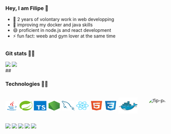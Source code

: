 ### Hey, I am Filipe 👋



- 🔭 2 years of volontary work in web developping
- 🌱 improving my docker and java skills
- 😄 proficient in node.js and react development 
- ⚡ fun fact: weeb and gym lover at the same time

 ##
 
  ### Git stats 🧑‍💻
<div>
  <img height="196em" src="https://github-readme-stats.vercel.app/api?username=fipdev2&show_icons=true&theme=radical">
  <img height="196em" src="https://github-readme-stats.vercel.app/api/top-langs/?username=anuraghazra&theme=radical&layout=compact">
</div>
  ##

 ### Technologies 🧑‍💻
<div style="display: inline_block"><br>
  <img align="center" alt="fip-Js" height="30" width="40" src="https://raw.githubusercontent.com/devicons/devicon/master/icons/java/java-original.svg">
  <img align="center" alt="fip-Js" height="30" width="40" src="https://raw.githubusercontent.com/devicons/devicon/master/icons/spring/spring-original.svg">
  <img align="center" alt="fip-Ts" height="30" width="40" src="https://raw.githubusercontent.com/devicons/devicon/master/icons/typescript/typescript-plain.svg">
  <img align="center" alt="fip-CSS" height="30" width="40" src="https://raw.githubusercontent.com/devicons/devicon/master/icons/nodejs/nodejs-original.svg">
  <img align="center" alt="fip-CSS" height="30" width="40" src="https://raw.githubusercontent.com/devicons/devicon/master/icons/mysql/mysql-original.svg">
  <img align="center" alt="fip-React" height="30" width="40" src="https://raw.githubusercontent.com/devicons/devicon/master/icons/react/react-original.svg">
  <img align="center" alt="fip-HTML" height="30" width="40" src="https://raw.githubusercontent.com/devicons/devicon/master/icons/html5/html5-original.svg">
  <img align="center" alt="fip-CSS" height="30" width="40" src="https://raw.githubusercontent.com/devicons/devicon/master/icons/css3/css3-original.svg">
  <img align="center" alt="fip-docker" height="50" width="60" src="https://raw.githubusercontent.com/devicons/devicon/master/icons/docker/docker-original.svg">
  <img align="right" alt="fip-pic" height="200" style="border-radius: 100px;" src="https://static.wixstatic.com/media/6f8d3b_35d651d28cc94931a8916f8ac41f43d1~mv2.png/v1/fill/w_1024,h_1024,al_c/6f8d3b_35d651d28cc94931a8916f8ac41f43d1~mv2.png">
</div>
  
  ##
 
<div> 
  <a href="https://instagram.com/fip_games" target="_blank"><img src="https://img.shields.io/badge/-Instagram-%23E4405F?style=for-the-badge&logo=instagram&logoColor=white" target="_blank"></a>
 	<a href="https://www.twitch.tv/sharinganzinho" target="_blank"><img src="https://img.shields.io/badge/Twitch-9146FF?style=for-the-badge&logo=twitch&logoColor=white" target="_blank"></a>
 <a href="https://discord.gg/2dhaRS2g" target="_blank"><img src="https://img.shields.io/badge/Discord-7289DA?style=for-the-badge&logo=discord&logoColor=white" target="_blank"></a> 
  <a href = "mailto:filipemagalha3s@gmail.com"><img src="https://img.shields.io/badge/-Gmail-%23333?style=for-the-badge&logo=gmail&logoColor=white" target="_blank"></a>
  <a href="https://www.linkedin.com/in/fipdev" target="_blank"><img src="https://img.shields.io/badge/-LinkedIn-%230077B5?style=for-the-badge&logo=linkedin&logoColor=white" target="_blank"></a> 
  
</div>
